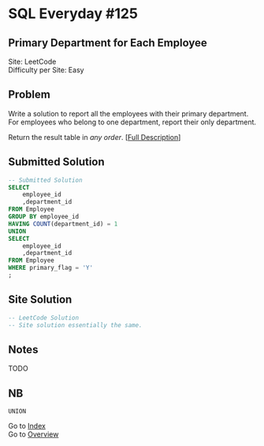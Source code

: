 # SQL Everyday \#125

## Primary Department for Each Employee

Site: LeetCode\
Difficulty per Site: Easy

## Problem

Write a solution to report all the employees with their primary department. For employees who belong to one department, report their only department.

Return the result table in *any order*. [[Full Description](https://leetcode.com/problems/primary-department-for-each-employee/description/)]

## Submitted Solution

```sql
-- Submitted Solution
SELECT
    employee_id
    ,department_id
FROM Employee
GROUP BY employee_id
HAVING COUNT(department_id) = 1
UNION
SELECT
    employee_id
    ,department_id
FROM Employee
WHERE primary_flag = 'Y'
;
```

## Site Solution

```sql
-- LeetCode Solution 
-- Site solution essentially the same.
```

## Notes

TODO

## NB

`UNION`

Go to [Index](../?tab=readme-ov-file#index)\
Go to [Overview](../?tab=readme-ov-file)
